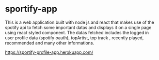 # sportify-app

This is a web application built with node js and react that makes use of the spotify api to fetch some important datas and displays it on a single page  using react styled component. The datas fetched includes the logged in user profile data (spotify oauth), topArtist, top track , recently played, recommended and many other informations.

https://sportify-profile-app.herokuapp.com/
